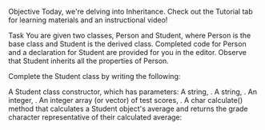 Objective 
Today, we're delving into Inheritance. Check out the Tutorial tab for learning materials and an instructional video!

Task 
You are given two classes, Person and Student, where Person is the base class and Student is the derived class. Completed code for Person and a declaration for Student are provided for you in the editor. Observe that Student inherits all the properties of Person.

Complete the Student class by writing the following:

A Student class constructor, which has  parameters:
A string, .
A string, .
An integer, .
An integer array (or vector) of test scores, .
A char calculate() method that calculates a Student object's average and returns the grade character representative of their calculated average:

